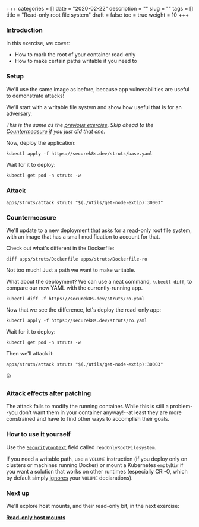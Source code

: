 +++
categories = []
date = "2020-02-22"
description = ""
slug = ""
tags = []
title = "Read-only root file system"
draft = false
toc = true
weight = 10
+++

### Introduction
In this exercise, we cover:

 - How to mark the root of your container read-only
 - How to make certain paths writable if you need to

### Setup
We'll use the same image as before, because app vulnerabilities
are useful to demonstrate attacks!

We'll start with a writable file system and show how useful
that is for an adversary.

_This is the same as the [previous exercise](../01-streamline-images).
Skip ahead to the [Countermeasure](#countermeasure) if you just did that one._

Now, deploy the application:

```
kubectl apply -f https://securek8s.dev/struts/base.yaml
```

Wait for it to deploy:

```
kubectl get pod -n struts -w
```

### Attack

```
apps/struts/attack struts "$(./utils/get-node-extip):30003"
```

### Countermeasure
We'll update to a new deployment that asks for a read-only root file system,
with an image that has a small modification to account for that.

Check out what's different in the Dockerfile:

```
diff apps/struts/Dockerfile apps/struts/Dockerfile-ro
```

Not too much! Just a path we want to make writable.

What about the deployment? We can use a neat command, `kubectl diff`, to compare our new YAML with the currently-running app.

```
kubectl diff -f https://securek8s.dev/struts/ro.yaml
```

Now that we see the difference, let's deploy the read-only app:

```
kubectl apply -f https://securek8s.dev/struts/ro.yaml
```

Wait for it to deploy:

```
kubectl get pod -n struts -w
```

Then we'll attack it:

```
apps/struts/attack struts "$(./utils/get-node-extip):30003"
```

👍

### Attack effects after patching
The attack fails to modify the running container.
While this is still a problem--you don't want them in your
container anyway!--at least they are more constrained and
have to find other ways to accomplish their goals.

### How to use it yourself
Use the [`SecurityContext`](https://kubernetes.io/docs/reference/generated/kubernetes-api/v1.15/#securitycontext-v1-core)
field called `readOnlyRootFilesystem`.

If you need a writable path, use a `VOLUME` instruction
(if you deploy only on clusters or machines running Docker)
or mount a Kubernetes `emptyDir` if you want a solution that
works on other runtimes (especially CRI-O, which by default simply
[ignores](https://medium.com/cri-o/cri-o-configurable-image-volume-support-dda7b54f4bda)
your `VOLUME` declarations).

### Next up
We'll explore host mounts, and their read-only bit, in the next exercise:

[**Read-only host mounts**](../15-ro-mount)
